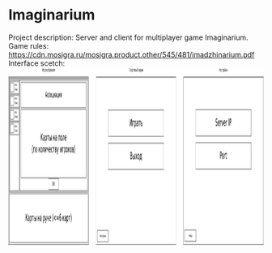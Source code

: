 # Imaginarium

Project description:
Server and client for multiplayer game Imaginarium.
Game rules: https://cdn.mosigra.ru/mosigra.product.other/545/481/imadzhinarium.pdf
Interface scetch:
<img src="imaginarium_layout.png" width="1400" height="350" />
